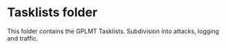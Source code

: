 # Tasklists folder

This folder contains the GPLMT Tasklists. Subdivision into attacks, logging and traffic.
